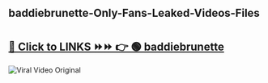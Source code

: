 
 ## baddiebrunette-Only-Fans-Leaked-Videos-Files

# <h2><a href="https://mediaupload.pro?baddiebrunette">🔗 Click to LINKS ⏩⏩ 👉 🟢 baddiebrunette </a></h2>

<a href="https://mediaupload.pro?baddiebrunette" rel="nofollow" data-target="animated-image.originalLink"><img src="https://i.ibb.co.com/xMMVF88/686577567.gif" alt="Viral Video Original" style="max-width: 100%; display: inline-block;" data-target="animated-image.originalImage"></a>